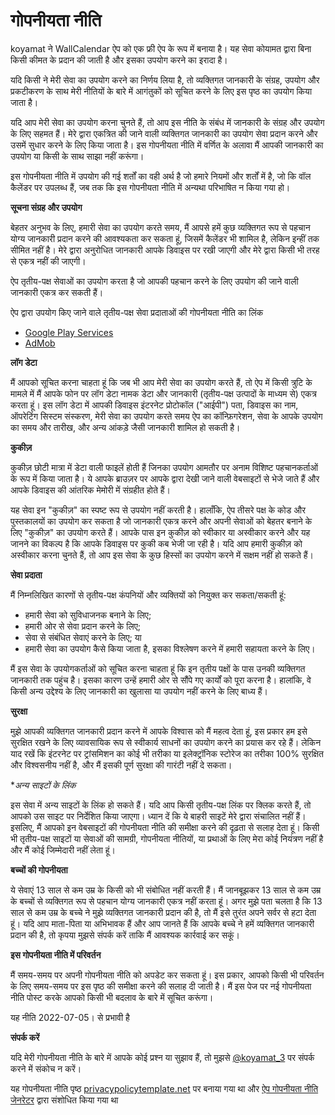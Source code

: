 # गोपनीयता नीति

koyamat ने WallCalendar ऐप को एक फ्री ऐप के रूप में बनाया है। यह सेवा कोयामत द्वारा बिना किसी कीमत के प्रदान की जाती है और इसका उपयोग करने का इरादा है।

यदि किसी ने मेरी सेवा का उपयोग करने का निर्णय लिया है, तो व्यक्तिगत जानकारी के संग्रह, उपयोग और प्रकटीकरण के साथ मेरी नीतियों के बारे में आगंतुकों को सूचित करने के लिए इस पृष्ठ का उपयोग किया जाता है।

यदि आप मेरी सेवा का उपयोग करना चुनते हैं, तो आप इस नीति के संबंध में जानकारी के संग्रह और उपयोग के लिए सहमत हैं। मेरे द्वारा एकत्रित की जाने वाली व्यक्तिगत जानकारी का उपयोग सेवा प्रदान करने और उसमें सुधार करने के लिए किया जाता है। इस गोपनीयता नीति में वर्णित के अलावा मैं आपकी जानकारी का उपयोग या किसी के साथ साझा नहीं करूंगा।

इस गोपनीयता नीति में उपयोग की गई शर्तों का वही अर्थ है जो हमारे नियमों और शर्तों में है, जो कि वॉल कैलेंडर पर उपलब्ध हैं, जब तक कि इस गोपनीयता नीति में अन्यथा परिभाषित न किया गया हो।

**सूचना संग्रह और उपयोग**

बेहतर अनुभव के लिए, हमारी सेवा का उपयोग करते समय, मैं आपसे हमें कुछ व्यक्तिगत रूप से पहचान योग्य जानकारी प्रदान करने की आवश्यकता कर सकता हूं, जिसमें कैलेंडर भी शामिल है, लेकिन इन्हीं तक सीमित नहीं है। मेरे द्वारा अनुरोधित जानकारी आपके डिवाइस पर रखी जाएगी और मेरे द्वारा किसी भी तरह से एकत्र नहीं की जाएगी।

ऐप तृतीय-पक्ष सेवाओं का उपयोग करता है जो आपकी पहचान करने के लिए उपयोग की जाने वाली जानकारी एकत्र कर सकती हैं।

ऐप द्वारा उपयोग किए जाने वाले तृतीय-पक्ष सेवा प्रदाताओं की गोपनीयता नीति का लिंक

- [Google Play Services](https://www.google.com/policies/privacy/)
- [AdMob](https://support.google.com/admob/answer/6128543?hl=en)

**लॉग डेटा**

मैं आपको सूचित करना चाहता हूं कि जब भी आप मेरी सेवा का उपयोग करते हैं, तो ऐप में किसी त्रुटि के मामले में मैं आपके फोन पर लॉग डेटा नामक डेटा और जानकारी (तृतीय-पक्ष उत्पादों के माध्यम से) एकत्र करता हूं। इस लॉग डेटा में आपकी डिवाइस इंटरनेट प्रोटोकॉल ("आईपी") पता, डिवाइस का नाम, ऑपरेटिंग सिस्टम संस्करण, मेरी सेवा का उपयोग करते समय ऐप का कॉन्फ़िगरेशन, सेवा के आपके उपयोग का समय और तारीख, और अन्य आंकड़े जैसी जानकारी शामिल हो सकती है।

**कुकीज़**

कुकीज़ छोटी मात्रा में डेटा वाली फाइलें होती हैं जिनका उपयोग आमतौर पर अनाम विशिष्ट पहचानकर्ताओं के रूप में किया जाता है। ये आपके ब्राउज़र पर आपके द्वारा देखी जाने वाली वेबसाइटों से भेजे जाते हैं और आपके डिवाइस की आंतरिक मेमोरी में संग्रहीत होते हैं।

यह सेवा इन "कुकीज़" का स्पष्ट रूप से उपयोग नहीं करती है। हालाँकि, ऐप तीसरे पक्ष के कोड और पुस्तकालयों का उपयोग कर सकता है जो जानकारी एकत्र करने और अपनी सेवाओं को बेहतर बनाने के लिए "कुकीज़" का उपयोग करते हैं। आपके पास इन कुकीज़ को स्वीकार या अस्वीकार करने और यह जानने का विकल्प है कि आपके डिवाइस पर कुकी कब भेजी जा रही है। यदि आप हमारी कुकीज़ को अस्वीकार करना चुनते हैं, तो आप इस सेवा के कुछ हिस्सों का उपयोग करने में सक्षम नहीं हो सकते हैं।

**सेवा प्रदाता**

मैं निम्नलिखित कारणों से तृतीय-पक्ष कंपनियों और व्यक्तियों को नियुक्त कर सकता/सकती हूं:

- हमारी सेवा को सुविधाजनक बनाने के लिए;
- हमारी ओर से सेवा प्रदान करने के लिए;
- सेवा से संबंधित सेवाएं करने के लिए; या
- हमारी सेवा का उपयोग कैसे किया जाता है, इसका विश्लेषण करने में हमारी सहायता करने के लिए।

मैं इस सेवा के उपयोगकर्ताओं को सूचित करना चाहता हूं कि इन तृतीय पक्षों के पास उनकी व्यक्तिगत जानकारी तक पहुंच है। इसका कारण उन्हें हमारी ओर से सौंपे गए कार्यों को पूरा करना है। हालांकि, वे किसी अन्य उद्देश्य के लिए जानकारी का खुलासा या उपयोग नहीं करने के लिए बाध्य हैं।

**सुरक्षा**

मुझे आपकी व्यक्तिगत जानकारी प्रदान करने में आपके विश्वास को मैं महत्व देता हूं, इस प्रकार हम इसे सुरक्षित रखने के लिए व्यावसायिक रूप से स्वीकार्य साधनों का उपयोग करने का प्रयास कर रहे हैं। लेकिन याद रखें कि इंटरनेट पर ट्रांसमिशन का कोई भी तरीका या इलेक्ट्रॉनिक स्टोरेज का तरीका 100% सुरक्षित और विश्वसनीय नहीं है, और मैं इसकी पूर्ण सुरक्षा की गारंटी नहीं दे सकता।

**अन्य साइटों के लिंक*

इस सेवा में अन्य साइटों के लिंक हो सकते हैं। यदि आप किसी तृतीय-पक्ष लिंक पर क्लिक करते हैं, तो आपको उस साइट पर निर्देशित किया जाएगा। ध्यान दें कि ये बाहरी साइटें मेरे द्वारा संचालित नहीं हैं। इसलिए, मैं आपको इन वेबसाइटों की गोपनीयता नीति की समीक्षा करने की दृढ़ता से सलाह देता हूं। किसी भी तृतीय-पक्ष साइटों या सेवाओं की सामग्री, गोपनीयता नीतियों, या प्रथाओं के लिए मेरा कोई नियंत्रण नहीं है और मैं कोई जिम्मेदारी नहीं लेता हूं।

**बच्चों की गोपनीयता**

ये सेवाएं 13 साल से कम उम्र के किसी को भी संबोधित नहीं करती हैं। मैं जानबूझकर 13 साल से कम उम्र के बच्चों से व्यक्तिगत रूप से पहचान योग्य जानकारी एकत्र नहीं करता हूं। अगर मुझे पता चलता है कि 13 साल से कम उम्र के बच्चे ने मुझे व्यक्तिगत जानकारी प्रदान की है, तो मैं इसे तुरंत अपने सर्वर से हटा देता हूं। यदि आप माता-पिता या अभिभावक हैं और आप जानते हैं कि आपके बच्चे ने हमें व्यक्तिगत जानकारी प्रदान की है, तो कृपया मुझसे संपर्क करें ताकि मैं आवश्यक कार्रवाई कर सकूं।

**इस गोपनीयता नीति में परिवर्तन**

मैं समय-समय पर अपनी गोपनीयता नीति को अपडेट कर सकता हूं। इस प्रकार, आपको किसी भी परिवर्तन के लिए समय-समय पर इस पृष्ठ की समीक्षा करने की सलाह दी जाती है। मैं इस पेज पर नई गोपनीयता नीति पोस्ट करके आपको किसी भी बदलाव के बारे में सूचित करूंगा।

यह नीति 2022-07-05। से प्रभावी है

**संपर्क करें**

यदि मेरी गोपनीयता नीति के बारे में आपके कोई प्रश्न या सुझाव हैं, तो मुझसे [@koyamat_3](https://twitter.com/koyamat_3) पर संपर्क करने में संकोच न करें।

यह गोपनीयता नीति पृष्ठ [privacypolicytemplate.net](https://privacypolicytemplate.net/) पर बनाया गया था और [ऐप गोपनीयता नीति जेनरेटर](https://app-privacy-policy-generator.nisrulz.com/) द्वारा संशोधित किया गया था
